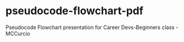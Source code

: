 # pseudocode-flowchart-pdf
Pseudocode Flowchart presentation for Career Devs-Beginners class - MCCurcio
